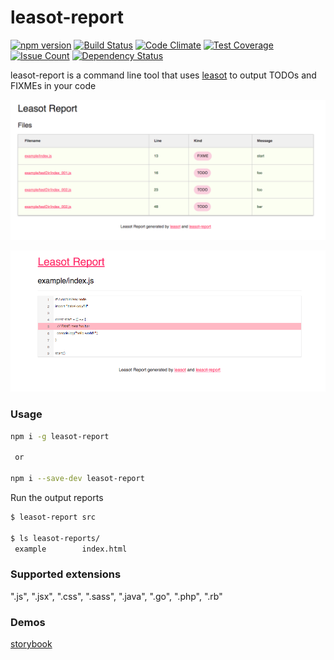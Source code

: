 # leasot-report

[![npm version](https://badge.fury.io/js/leasot-report.svg)](https://badge.fury.io/js/leasot-report)
[![Build Status](https://travis-ci.org/wheatandcat/leasot-report.svg?branch=master)](https://travis-ci.org/wheatandcat/leasot-report)
[![Code Climate](https://codeclimate.com/github/wheatandcat/leasot-report/badges/gpa.svg)](https://codeclimate.com/github/wheatandcat/leasot-report)
[![Test Coverage](https://codeclimate.com/github/wheatandcat/leasot-report/badges/coverage.svg)](https://codeclimate.com/github/wheatandcat/leasot-report/coverage)
[![Issue Count](https://codeclimate.com/github/wheatandcat/leasot-report/badges/issue_count.svg)](https://codeclimate.com/github/wheatandcat/leasot-report)
[![Dependency Status](https://gemnasium.com/badges/github.com/wheatandcat/leasot-report.svg)](https://gemnasium.com/github.com/wheatandcat/leasot-report)

leasot-report is a command line tool that uses [leasot](https://github.com/pgilad/leasot) to output TODOs and FIXMEs in your code

![image](./doc/summary.png)

![image](./doc/source.png)

### Usage


```sh
npm i -g leasot-report

 or

npm i --save-dev leasot-report
```

Run the output reports
```sh
$ leasot-report src

$ ls leasot-reports/
 example		index.html

```


### Supported extensions
".js", ".jsx", ".css", ".sass", ".java", ".go", ".php", ".rb"

### Demos

[storybook](https://wheatandcat.github.io/leasot-report/)
